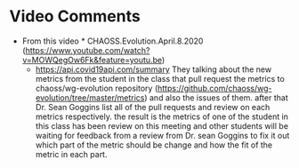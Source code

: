 # Video Comments

- From this video * CHAOSS.Evolution.April.8.2020 (https://www.youtube.com/watch?v=MOWQegOw6Fk&feature=youtu.be)
  * https://api.covid19api.com/summary
They talking about the new metrics from the student in the class that pull request the metrics to chaoss/wg-evolution repository (https://github.com/chaoss/wg-evolution/tree/master/metrics) 
and also the issues of them. after that Dr. Sean Goggins list all of the pull requests and review on each metrics respectively. the result is the metrics of one of the student in this class has been review on this meeting and other students will be waiting for feedback from a review from Dr. sean Goggins to fix it out which part of the metric should be change and how the fit of the metric in each part.
